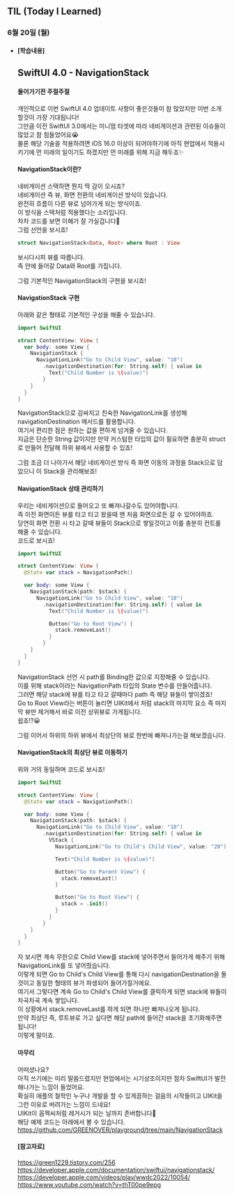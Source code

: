 ## TIL (Today I Learned)

### 6월 20일 (월)   

- #### [학습내용]    
  ## SwiftUI 4.0 - NavigationStack  
  #### 들어가기전 주절주절   
  개인적으로 이번 SwiftUI 4.0 업데이트 사항이 좋은것들이 참 많았지만 이번 소개할것이 가장 기대됩니다!   
  그만큼 이전 SwiftUI 3.0에서는 미니멈 타겟에 따라 네비게이션과 관련된 이슈들이 많았고 참 힘들었어요😭   
  물론 해당 기술을 적용하려면 iOS 16.0 이상이 되어야하기에 아직 현업에서 적용시키기에 먼 미래의 일이기도 하겠지만 먼 미래를 위해 지금 해두죠✨   

  #### NavigationStack이란?   

  네비게이션 스택하면 뭔지 딱 감이 오시죠?   
  네비게이션 즉 뷰, 화면 전환의 네비게이션 방식이 있습니다.   
  완전히 흐름이 다른 뷰로 넘어가게 되는 방식이죠.   
  이 방식을 스택처럼 적용했다는 소리입니다.   
  차차 코드를 보면 이해가 잘 가실겁니다🙌    
  그럼 선언을 보시죠!   
  ```swift
  struct NavigationStack<Data, Root> where Root : View
  ```
  보시다시피 뷰를 따릅니다.   
  즉 안에 들어갈 Data와 Root를 가집니다.   

  그럼 기본적인 NavigationStack의 구현을 보시죠!   

  #### NavigationStack 구현   

  아래와 같은 형태로 기본적인 구성을 해줄 수 있습니다.   
  ```swift
  import SwiftUI
  
  struct ContentView: View {
    var body: some View {
      NavigationStack {
        NavigationLink("Go to Child View", value: "10")
          .navigationDestination(for: String.self) { value in
            Text("Child Number is \(value)")
          }
      }
    }
  }
  ```
  NavigationStack으로 감싸지고 친숙한 NavigationLink를 생성해    navigationDestination 메서드를 활용합니다.   
  여기서 편리한 점은 원하는 값을 편하게 넘겨줄 수 있습니다.   
  지금은 단순한 String 값이지만 만약 커스텀한 타입의 값이 필요하면 충분히 struct로 만들어 전달해 하위 뷰에서 사용할 수 있죠!   

  그럼 조금 더 나아가서 해당 네비게이션 방식 즉 화면 이동의 과정을 Stack으로 담았으니 이 Stack을 관리해보죠!   

  #### NavigationStack 상태 관리하기   

  우리는 네비게이션으로 들어오고 또 빠져나갈수도 있어야합니다.    
  즉 이전 화면이든 뷰를 타고 타고 왔을때 맨 처음 화면으로든 갈 수 있어야하죠.   
  당연히 화면 전환 시 타고 갈때 뷰들이 Stack으로 쌓일것이고 이를 충분히 컨트롤 해줄 수 있습니다.   
  코드로 보시죠!   
  ```swift
  import SwiftUI
  
  struct ContentView: View {
    @State var stack = NavigationPath()
  
    var body: some View {
      NavigationStack(path: $stack) {
        NavigationLink("Go to Child View", value: "10")
          .navigationDestination(for: String.self) { value in
            Text("Child Number is \(value)")
  
            Button("Go to Root View") {
              stack.removeLast()
            }
          }
      }
    }
  }
  ```
  NavigationStack 선언 시 path를 Binding한 값으로 지정해줄 수 있습니다.   
  이를 위해 stack이라는 NavigationPath 타입의 State 변수를 만들어줍니다.    
  그러면 해당 stack에 뷰를 타고 타고 갈때마다 path 즉 해당 뷰들이 쌓이겠죠!  
  Go to Root View라는 버튼이 눌리면 UIKit에서 처럼 stack의 마지막 요소 즉 마지막 뷰만 제거해서 바로 이전 상위뷰로 가게됩니다.  
  쉽죠!?😀   

  그럼 이어서 하위의 하위 뷰에서 최상단의 뷰로 한번에 빠져나가는걸 해보겠습니다.      

  #### NavigationStack의 최상단 뷰로 이동하기   

  위와 거의 동일하며 코드로 보시죠!   
  ```swift
  import SwiftUI
  
  struct ContentView: View {
    @State var stack = NavigationPath()
  
    var body: some View {
      NavigationStack(path: $stack) {
        NavigationLink("Go to Child View", value: "10")
          .navigationDestination(for: String.self) { value in
            VStack {
              NavigationLink("Go to Child's Child View", value: "20")
  
              Text("Child Number is \(value)")
  
              Button("Go to Parent View") {
                stack.removeLast()
              }
  
              Button("Go to Root View") {
                stack = .init()
              }
            }
          }
      }
    }
  }
  ```
  자 보시면 계속 무한으로 Child View를 stack에 넣어주면서 들어가게 해주기 위해 NavigationLink를 또 넣어줬습니다.   
  이렇게 되면 Go to Child's Child View를 통해 다시 navigationDestination을 돌것이고 동일한 형태의 뷰가 파생되어 들어가질거에요.    
  여기서 그렇다면 계속 Go to Child's Child View를 클릭하게 되면 stack에 뷰들이 차곡차곡 계속 쌓입니다.   
  이 상황에서 stack.removeLast를 하게 되면 하나만 빠져나오게 됩니다.   
  만약 최상단 즉, 루트뷰로 가고 싶다면 해당 path에 들어간 stack을 초기화해주면 됩니다!   
  이렇게 말이죠.   


  #### 마무리   

  어떠셨나요?   
  아직 쓰기에는 미리 말씀드렸지만 현업에서는 시기상조이지만 점차 SwiftUI가 발전해나가는 느낌이 들었어요.    
  확실히 애플의 철학인 누구나 개발을 할 수 있게끔하는 걸음의 시작들이고 UIKit을 그런 이유로 버려가는 느낌이 드네요!   
  UIKit이 옵젝씨처럼 레거시가 되는 날까지 존버합니다🥲   
  해당 예제 코드는 아래에서 볼 수 있습니다.   
  https://github.com/GREENOVER/playground/tree/main/NavigationStack   

  #### [참고자료]   
  https://green1229.tistory.com/256   
  https://developer.apple.com/documentation/swiftui/navigationstack/    
  https://developer.apple.com/videos/play/wwdc2022/10054/   
  https://www.youtube.com/watch?v=thT00pe9epg    
